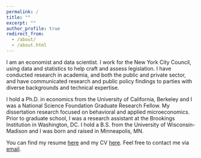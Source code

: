 ```yaml
---
permalink: /
title: ""
excerpt: ""
author_profile: true
redirect_from:
  - /about/
  - /about.html
---
```


I am an economist and data scientist. I work for the New York City Council, using data and statistics to help craft and assess legislation. I have conducted research in academia, and both the public and private sector, and have communicated research and public policy findings to parties with diverse backgrounds and technical expertise.

I hold a Ph.D. in economics from the University of California, Berkeley and I was a National Science Foundation Graduate Research Fellow. My dissertation research focused on behavioral and applied microeconomics. Prior to graduate school, I was a research assistant at the Brookings Institution in Washington, DC. I hold a B.S. from the University of Wisconsin-Madison and I was born and raised in Minneapolis, MN.

You can find my resume [here](https://ekoepcke.github.io/files/KoepckeResume.pdf) and my CV [here](https://ekoepcke.github.io/files/KoepckeCV.pdf). Feel free to contact me via [email](mailto:eric_koepcke@berkeley.edu).
